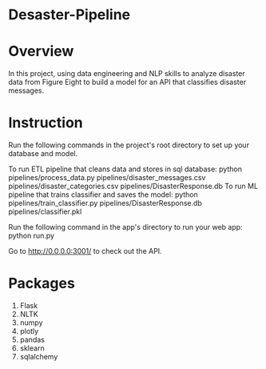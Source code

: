 # Desaster-Pipeline

# Overview
In this project, using data engineering and NLP skills to analyze disaster data from Figure Eight to build a model for an API that classifies disaster messages. 

# Instruction
Run the following commands in the project's root directory to set up your database and model.

To run ETL pipeline that cleans data and stores in sql database: python pipelines/process_data.py pipelines/disaster_messages.csv pipelines/disaster_categories.csv pipelines/DisasterResponse.db
To run ML pipeline that trains classifier and saves the model: python pipelines/train_classifier.py pipelines/DisasterResponse.db pipelines/classifier.pkl

Run the following command in the app's directory to run your web app: python run.py

Go to http://0.0.0.0:3001/ to check out the API.

# Packages

1. Flask
2. NLTK
3. numpy
4. plotly
5. pandas
6. sklearn
7. sqlalchemy
